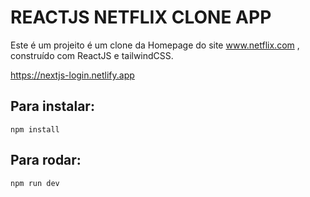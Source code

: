 # REACTJS NETFLIX CLONE APP

Este é um projeito é um clone da Homepage do site www.netflix.com , construído com ReactJS e tailwindCSS.

https://nextjs-login.netlify.app

## Para instalar:

    npm install

## Para rodar:

    npm run dev
